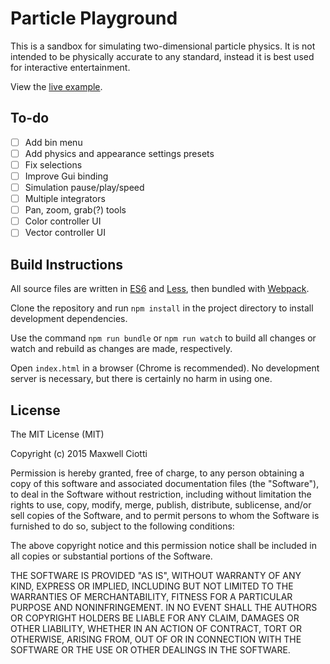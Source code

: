 Particle Playground
===================

This is a sandbox for simulating two-dimensional particle physics. It is not
intended to be physically accurate to any standard, instead it is best used for
interactive entertainment.

View the [live example](https://mdciotti.github.io/particle-playground/).

## To-do

* [ ] Add bin menu
* [ ] Add physics and appearance settings presets
* [ ] Fix selections
* [ ] Improve Gui binding
* [ ] Simulation pause/play/speed
* [ ] Multiple integrators
* [ ] Pan, zoom, grab(?) tools
* [ ] Color controller UI
* [ ] Vector controller UI

## Build Instructions

All source files are written in [ES6](http://babeljs.io/docs/learn-es2015/) and
[Less](http://lesscss.org/), then bundled with
[Webpack](https://webpack.github.io/).

Clone the repository and run `npm install` in the project directory to install
development dependencies.

Use the command `npm run bundle` or `npm run watch` to build all changes or
watch and rebuild as changes are made, respectively.

Open `index.html` in a browser (Chrome is recommended). No development server is
necessary, but there is certainly no harm in using one.

## License

The MIT License (MIT)

Copyright (c) 2015 Maxwell Ciotti

Permission is hereby granted, free of charge, to any person obtaining a copy
of this software and associated documentation files (the "Software"), to deal
in the Software without restriction, including without limitation the rights
to use, copy, modify, merge, publish, distribute, sublicense, and/or sell
copies of the Software, and to permit persons to whom the Software is
furnished to do so, subject to the following conditions:

The above copyright notice and this permission notice shall be included in
all copies or substantial portions of the Software.

THE SOFTWARE IS PROVIDED "AS IS", WITHOUT WARRANTY OF ANY KIND, EXPRESS OR
IMPLIED, INCLUDING BUT NOT LIMITED TO THE WARRANTIES OF MERCHANTABILITY,
FITNESS FOR A PARTICULAR PURPOSE AND NONINFRINGEMENT. IN NO EVENT SHALL THE
AUTHORS OR COPYRIGHT HOLDERS BE LIABLE FOR ANY CLAIM, DAMAGES OR OTHER
LIABILITY, WHETHER IN AN ACTION OF CONTRACT, TORT OR OTHERWISE, ARISING FROM,
OUT OF OR IN CONNECTION WITH THE SOFTWARE OR THE USE OR OTHER DEALINGS IN
THE SOFTWARE.
